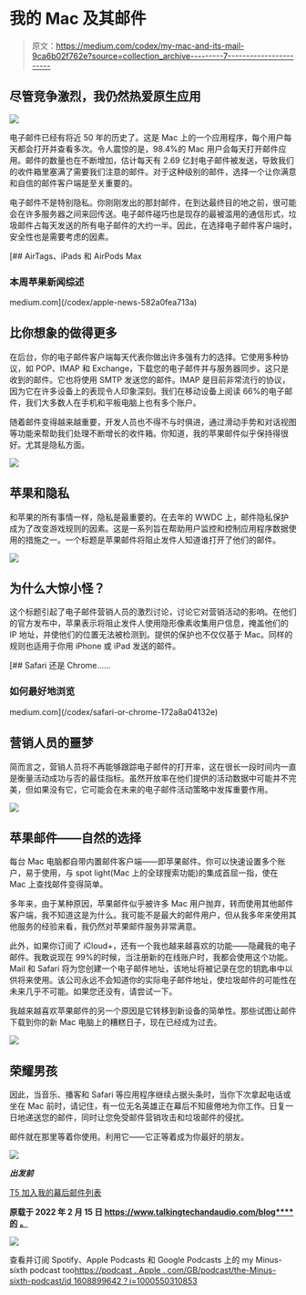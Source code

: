 # 我的 Mac 及其邮件

> 原文：<https://medium.com/codex/my-mac-and-its-mail-9ca6b02f762e?source=collection_archive---------7----------------------->

## 尽管竞争激烈，我仍然热爱原生应用

![](img/f8c84cc9e1d3b0aa1e720563955624fa.png)

电子邮件已经有将近 50 年的历史了。这是 Mac 上的一个应用程序，每个用户每天都会打开并查看多次。令人震惊的是，98.4%的 Mac 用户会每天打开邮件应用。邮件的数量也在不断增加，估计每天有 2.69 亿封电子邮件被发送，导致我们的收件箱里塞满了需要我们注意的邮件。对于这种级别的邮件，选择一个让你满意和自信的邮件客户端是至关重要的。

电子邮件不是特别隐私。你刚刚发出的那封邮件，在到达最终目的地之前，很可能会在许多服务器之间来回传送。电子邮件碰巧也是现存的最被滥用的通信形式，垃圾邮件占每天发送的所有电子邮件的大约一半。因此，在选择电子邮件客户端时，安全性也是需要考虑的因素。

[](/codex/apple-news-582a0fea713a) [## AirTags、iPads 和 AirPods Max

### 本周苹果新闻综述

medium.com](/codex/apple-news-582a0fea713a) 

## 比你想象的做得更多

在后台，你的电子邮件客户端每天代表你做出许多强有力的选择。它使用多种协议，如 POP、IMAP 和 Exchange，下载您的电子邮件并与服务器同步。这只是收到的邮件。它也将使用 SMTP 发送您的邮件。IMAP 是目前非常流行的协议，因为它在许多设备上的表现令人印象深刻。我们在移动设备上阅读 66%的电子邮件，我们大多数人在手机和平板电脑上也有多个账户。

随着邮件变得越来越重要，开发人员也不得不与时俱进，通过滑动手势和对话视图等功能来帮助我们处理不断增长的收件箱。你知道，我的苹果邮件似乎保持得很好。尤其是隐私方面。

![](img/1f9a16fdcff8c8ef28d8174bd55ca328.png)

## 苹果和隐私

和苹果的所有事情一样，隐私是最重要的。在去年的 WWDC 上，邮件隐私保护成为了改变游戏规则的因素。这是一系列旨在帮助用户监控和控制应用程序数据使用的措施之一。一个标题是苹果邮件将阻止发件人知道谁打开了他们的邮件。

![](img/f9847af470a7a2e4e94f367c2db0a2dd.png)

## 为什么大惊小怪？

这个标题引起了电子邮件营销人员的激烈讨论，讨论它对营销活动的影响。在他们的官方发布中，苹果表示将阻止发件人使用隐形像素收集用户信息，掩盖他们的 IP 地址，并使他们的位置无法被检测到。提供的保护也不仅仅基于 Mac。同样的规则也适用于你用 iPhone 或 iPad 发送的邮件。

[](/codex/safari-or-chrome-172a8a04132e) [## Safari 还是 Chrome……

### 如何最好地浏览

medium.com](/codex/safari-or-chrome-172a8a04132e) 

## 营销人员的噩梦

简而言之，营销人员将不再能够跟踪电子邮件的打开率，这在很长一段时间内一直是衡量活动成功与否的最佳指标。虽然开放率在他们提供的活动数据中可能并不完美，但如果没有它，它可能会在未来的电子邮件活动策略中发挥重要作用。

![](img/339e083f12536e9de36a71327cb1f9af.png)

## 苹果邮件——自然的选择

每台 Mac 电脑都自带内置邮件客户端——即苹果邮件。你可以快速设置多个账户，易于使用，与 spot light(Mac 上的全球搜索功能)的集成首屈一指，使在 Mac 上查找邮件变得简单。

多年来，由于某种原因，苹果邮件似乎被许多 Mac 用户抛弃，转而使用其他邮件客户端，我不知道这是为什么。我可能不是最大的邮件用户，但从我多年来使用其他服务的经验来看，我仍然对苹果邮件服务非常满意。

此外，如果你订阅了 iCloud+，还有一个我也越来越喜欢的功能——隐藏我的电子邮件。我敢说现在 99%的时候，当注册新的在线账户时，我都会使用这个功能。Mail 和 Safari 将为您创建一个电子邮件地址，该地址将被记录在您的钥匙串中以供将来使用。该公司永远不会知道你的实际电子邮件地址，使垃圾邮件的可能性在未来几乎不可能。如果您还没有，请尝试一下。

我越来越喜欢苹果邮件的另一个原因是它转移到新设备的简单性。那些试图让邮件下载到你的新 Mac 电脑上的糟糕日子，现在已经成为过去。

![](img/1f9a16fdcff8c8ef28d8174bd55ca328.png)

## 荣耀男孩

因此，当音乐、播客和 Safari 等应用程序继续占据头条时，当你下次拿起电话或坐在 Mac 前时，请记住，有一位无名英雄正在幕后不知疲倦地为你工作。日复一日地递送您的邮件，同时让您免受邮件营销攻击和垃圾邮件的侵扰。

邮件就在那里等着你使用。利用它——它正等着成为你最好的朋友。

![](img/6358dd73b4fc39da96cb19788cc6f36d.png)

***出发前***

[T5 加入我的幕后邮件列表 ](https://www.talkingtechandaudio.com)

**原载于 2022 年 2 月 15 日 https://www.talkingtechandaudio.com/blog****的** [**。**](https://www.talkingtechandaudio.com/blog)

![](img/60131553b0b790e072d2ca17eca71259.png)

查看并订阅 Spotify、Apple Podcasts 和 Google Podcasts 上的 my Minus-sixth podcast too[https://podcast . Apple . com/GB/podcast/the-Minus-sixth-podcast/id 1608899642？i=1000550310853](https://podcasts.apple.com/gb/podcast/the-minus-sixteen-podcast/id1608899642?i=1000550310853)